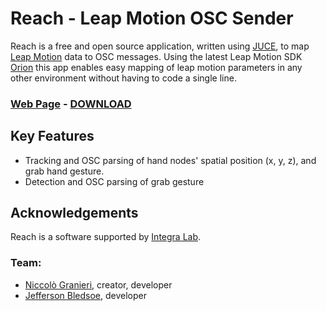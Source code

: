 # Reach - Leap Motion OSC Sender

Reach is a free and open source application, written using [JUCE](https://juce.com), to map [Leap Motion](https://leapmotion.com) data to OSC messages. Using the latest Leap Motion SDK [Orion](https://developer.leapmotion.com/orion/) this app
enables easy mapping of leap motion parameters in any other environment without having to code a single line.

### [**Web Page**](http://niccologranieri.com/projects/reach.html) - [**DOWNLOAD**](https://github.com/NiccoloGranieri/Reach/releases)

## Key Features
- Tracking and OSC parsing of hand nodes' spatial position (x, y, z), and grab hand gesture.
- Detection and OSC parsing of grab gesture

## Acknowledgements

Reach is a software supported by [Integra Lab](http://integra.io).

### Team:
- [Niccolò Granieri](http://niccologranieri.com), creator, developer
- [Jefferson Bledsoe](https://jeffersonbledsoe.com), developer
